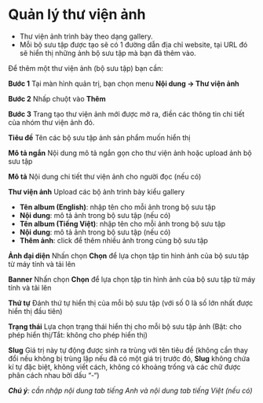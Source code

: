 # Quản lý thư viện ảnh

- Thư viện ảnh trình bày theo dạng gallery.
- Mỗi bộ sưu tập được tạo sẽ có 1 đường dẫn địa chỉ website, tại URL đó sẽ hiển thị những ảnh bộ sưu tập mà bạn đã thêm vào.

Để thêm một thư viện ảnh (bộ sưu tập) bạn cần:

**Bước 1** Tại màn hình quản trị, bạn chọn menu **Nội dung -> Thư viện ảnh**

**Bước 2** Nhấp chuột vào **Thêm**

**Bước 3** Trang tạo thư viện ảnh mới được mở ra, điền các thông tin chi tiết của nhóm thư viện ảnh đó.


**Tiêu đề** Tên các bộ sưu tập ảnh sản phẩm muốn hiển thị

**Mô tả ngắn** Nội dung mô tả ngắn gọn cho thư viện ảnh hoặc upload ảnh bộ sưu tập

**Mô tả** Nội dung chi tiết thư viện ảnh cho người đọc (nếu có)

**Thư viện ảnh** Upload các bộ ảnh trình bày kiểu gallery

- **Tên album (English)**: nhập tên cho mỗi ảnh trong bộ sưu tập
- **Nội dung**: mô tả ảnh trong bộ sưu tập (nếu có)
- **Tên album (Tiếng Việt)**: nhập tên cho mỗi ảnh trong bộ sưu tập
- **Nội dung**: mô tả ảnh trong bộ sưu tập (nếu có)
- **Thêm ảnh**: click để thêm nhiều ảnh trong cùng bộ sưu tập


**Ảnh đại diện** Nhấn chọn **Chọn** để lựa chọn tập tin hình ảnh của bộ sưu tập từ máy tính và tải lên

**Banner** Nhấn chọn **Chọn** để lựa chọn tập tin hình ảnh của bộ sưu tập từ máy tính và tải lên

**Thứ tự** Đánh thứ tự hiển thị của mỗi bộ sưu tập (với số 0 là số lớn nhất được hiển thị đầu tiên)

**Trạng thái** Lựa chọn trạng thái hiển thị cho mỗi bộ sưu tập ảnh (Bật: cho phép hiển thị/Tắt: không cho phép hiển thị)

**Slug** Giá trị này tự động được sinh ra trùng với tên tiêu đề (không cần thay đổi nếu không bị trùng lặp nếu đã có một giá trị trước đó, **Slug** không chứa kí tự đặc biệt, không viết cách, không có khoảng trống và các chữ được phân cách nhau bởi dấu “-“)

_**Chú ý**: cần nhập nội dung tab tiếng Anh và nội dung tab tiếng Việt (nếu có)_

